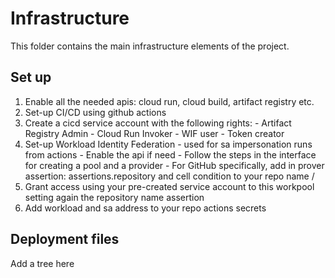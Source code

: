 # Infrastructure

This folder contains the main infrastructure elements of the project.

## Set up
1. Enable all the needed apis: cloud run, cloud build, artifact registry etc.
2. Set-up CI/CD using github actions
  1. Create a cicd service account with the following rights:
    - Artifact Registry Admin
    - Cloud Run Invoker
    - WIF user
    - Token creator
  2. Set-up Workload Identity Federation - used for sa impersonation runs from actions
    - Enable the api if need
    - Follow the steps in the interface for creating a pool and a provider
    - For GitHub specifically, add in prover assertion: assertions.repository and cell condition to your repo name <user>/<repo>
  3. Grant access using your pre-created service account to this workpool setting again the repository name assertion
  4. Add workload and sa address to your repo actions secrets


## Deployment files
Add a tree here
